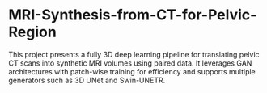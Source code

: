 # MRI-Synthesis-from-CT-for-Pelvic-Region
This project presents a fully 3D deep learning pipeline for translating pelvic CT scans into synthetic MRI volumes using paired data. It leverages GAN architectures with patch-wise training for efficiency and supports multiple generators such as 3D UNet and Swin-UNETR.
